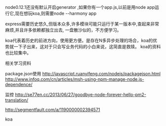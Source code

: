 


node0.12.1还没有默认开启generator ,如果你有一个app.js,以前是用node app运行它,现在想玩koa,则需要node --harmony app

express需要历史悠久,但版本众多,许多模块可能只运行于某一版本中,查起来非常麻烦,并且许多依赖都独立出去, 一盘散沙似的，不方便学习。

koa代表着历史的前进方向，使用更方便。是存在N多异步处理的场合，koa的优势就一下子出来，这对于只会写业务代码的小白来说，这简直是救赎。
koa的资料也比较集中。

相关学习资料

package.json使用
http://javascript.ruanyifeng.com/nodejs/packagejson.html
http://www.infoq.com/cn/articles/msh-using-npm-manage-node.js-dependence/

监控
http://se77en.cc/2013/06/27/goodbye-node-forever-hello-pm2-translation/

http://segmentfault.com/a/1190000002394571

koa
